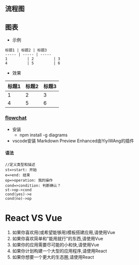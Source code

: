 ## 流程图

## 图表
- 示例
```
标题1 | 标题2 | 标题3
----- | ----- | ----- 
1         | 2         | 3
4         | 5         | 6
```
- 效果


| 标题1 | 标题2 | 标题3 |
| ----- | ----- | ----- |
| 1     | 2     | 3     |
| 4     | 5     | 6     |


### [flowchat](https://github.com/adrai/flowchart.js)
- 安装
  - npm install -g diagrams
- vscode安装 Markdown Preview Enhanced由YiyiWAng的插件


#### 语法


```flow
//定义类型和描述
st=>start: 开始
e=>end: 结束
op=>operation: 我的操作
cond=>condition: 判断确认？
st->op->cond
cond(yes)->e
cond(no)->op
```

# React VS Vue

1. 如果你喜欢用(或希望能够用)模板搭建应用,请使用Vue
2. 如果你喜欢简单和"能用就行"的东西,请使用Vue
3. 如果你的应用需要尽可能的小和快,请使用Vue
4. 如果你计划构建一个大型的应用程序,请使用React
5. 如果你想要一个更大的生态圈,请使用React
